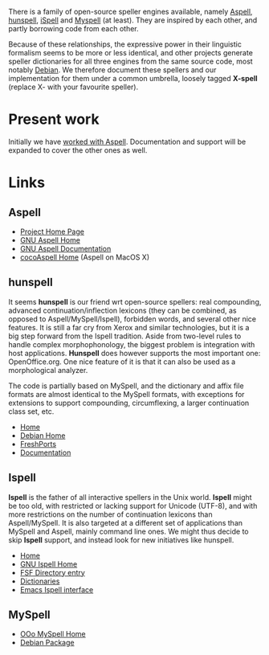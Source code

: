 There is a family of open-source speller engines available, namely
[Aspell](http://aspell.net/),
[hunspell](http://packages.debian.org/experimental/text/hunspell/),
[iSpell](http://fmg-www.cs.ucla.edu/fmg-members/geoff/ispell.html) and
[Myspell](http://lingucomponent.openoffice.org/) (at least). They are
inspired by each other, and partly borrowing code from each other.

Because of these relationships, the expressive power in their linguistic
formalism seems to be more or less identical, and other projects
generate speller dictionaries for all three engines from the same source
code, most notably [Debian](http://www.debian.org/). We therefore
document these spellers and our implementation for them under a common
umbrella, loosely tagged **X-spell** (replace X- with your favourite
speller).

Present work
============

Initially we have [worked with Aspell](aspell.html). Documentation and
support will be expanded to cover the other ones as well.

Links
=====

Aspell
------

-   [Project Home Page](http://aspell.net/)
-   [GNU Aspell Home](http://www.gnu.org/software/aspell/)
-   [GNU Aspell Documentation](http://aspell.sourceforge.net/man-html/)
-   [cocoAspell Home](http://www.ict.usc.edu/~leuski/cocoaspell/)
    (Aspell on MacOS X)

hunspell
--------

It seems **hunspell** is our friend wrt open-source spellers: real
compounding, advanced continuation/inflection lexicons (they can be
combined, as opposed to Aspell/MySpell/Ispell), forbidden words, and
several other nice features. It is still a far cry from Xerox and
similar technologies, but it is a big step forward from the Ispell
tradition. Aside from two-level rules to handle complex morphophonology,
the biggest problem is integration with host applications. **Hunspell**
does however supports the most important one: OpenOffice.org. One nice
feature of it is that it can also be used as a morphological analyzer.

The code is partially based on MySpell, and the dictionary and affix
file formats are almost identical to the MySpell formats, with
exceptions for extensions to support compounding, circumflexing, a
larger continuation class set, etc.

-   [Home](http://hunspell.sourceforge.net/)
-   [Debian Home](http://packages.debian.org/experimental/text/hunspell)
-   [FreshPorts](http://www.freshports.org/hungarian/hunspell)
-   [Documentation](http://sourceforge.net/docman/display_doc.php?docid=29374&group_id=143754)

Ispell
------

**Ispell** is the father of all interactive spellers in the Unix world.
**Ispell** might be too old, with restricted or lacking support for
Unicode (UTF-8), and with more restrictions on the number of
continuation lexicons than Aspell/MySpell. It is also targeted at a
different set of applications than MySpell and Aspell, mainly command
line ones. We might thus decide to skip **Ispell** support, and instead
look for new initiatives like hunspell.

-   [Home](http://fmg-www.cs.ucla.edu/fmg-members/geoff/ispell.html)
-   [GNU Ispell Home](http://www.gnu.org/software/ispell/ispell.html)
-   [FSF Directory entry](http://directory.fsf.org/ispell.html)
-   [Dictionaries](http://fmg-www.cs.ucla.edu/fmg-members/geoff/ispell-dictionaries.html)
-   [Emacs Ispell
    interface](http://www.kdstevens.com/~stevens/ispell-page.html)

MySpell
-------

-   [OOo MySpell Home](http://lingucomponent.openoffice.org/)
-   [Debian Package](http://packages.debian.org/testing/source/myspell)
